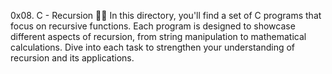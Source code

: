 0x08. C - Recursion 🔁🔀
In this directory, you'll find a set of C programs that focus on recursive functions. Each program is designed to showcase different aspects of recursion, from string manipulation to mathematical calculations. Dive into each task to strengthen your understanding of recursion and its applications.
